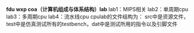 **fdu wxp coa（计算机组成与体系结构）lab**
lab1：MIPS相关
lab2：单周期cpu
lab3：多周期cpu
lab4：流水线cpu
cpulab的文件结构为：
src中是资源文件，test中是仿真测试所有的testbench，dat中是测试所用的指令以及引脚文件
